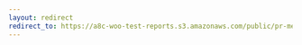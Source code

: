 ```yaml
---
layout: redirect
redirect_to: https://a8c-woo-test-reports.s3.amazonaws.com/public/pr-merge/41722/api/index.html
---
```

